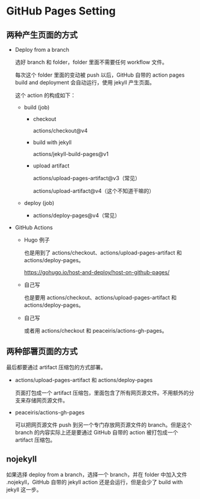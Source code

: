 # GitHub Pages Setting

## 两种产生页面的方式

- Deploy from a branch

  选好 branch 和 folder，folder 里面不需要任何 workflow 文件。

  每次这个 folder 里面的变动被 push 以后，GitHub 自带的 action pages build and deployment 会自动运行，使用 jekyll 产生页面。

  这个 action 的构成如下：

  - build (job)

    - checkout

      actions/checkout@v4

    - build with jekyll

      actions/jekyll-build-pages@v1

    - upload artifact

      actions/upload-pages-artifact@v3（常见）

      actions/upload-artifact@v4（这个不知道干嘛的）

  - deploy (job)

    - actions/deploy-pages@v4（常见）

- GitHub Actions

  - Hugo 例子

    也是用到了 actions/checkout、actions/upload-pages-artifact 和 actions/deploy-pages。

    https://gohugo.io/host-and-deploy/host-on-github-pages/

  - 自己写

    也是要用 actions/checkout、actions/upload-pages-artifact 和 actions/deploy-pages。

  - 自己写

    或者用 actions/checkout 和 peaceiris/actions-gh-pages。

## 两种部署页面的方式

最后都要通过 artifact 压缩包的方式部署。

- actions/upload-pages-artifact 和 actions/deploy-pages

  页面打包成一个 artifact 压缩包，里面包含了所有网页源文件。不用额外的分支来存储网页源文件。

- peaceiris/actions-gh-pages

  可以把网页源文件 push 到另一个专门存放网页源文件的 branch。但是这个 branch 的内容实际上还是要通过 GitHub 自带的 action 被打包成一个 artifact 压缩包。

## nojekyll

如果选择 deploy from a branch，选择一个 branch，并在 folder 中加入文件 .nojekyll，GitHub 自带的 jekyll action 还是会运行，但是会少了 build with jekyll 这一步。
